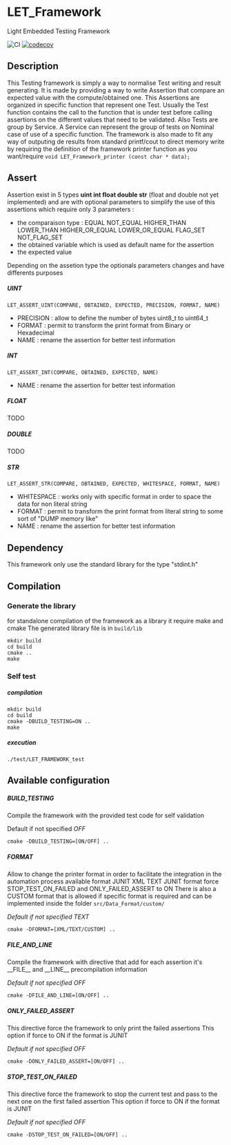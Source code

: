 # LET_Framework
Light Embedded Testing Framework

![CI](https://github.com/madkira/LET_Framework/workflows/CI/badge.svg) [![codecov](https://codecov.io/gh/madkira/LET_Framework/branch/main/graph/badge.svg?token=C6TTPXTXQ9)](https://codecov.io/gh/madkira/LET_Framework)

## Description
This Testing framework is simply a way to normalise Test writing and result generating. It is made by providing a way to write Assertion that compare an expected value with the compute/obtained one.
This Assertions are organized in specific function that represent one Test. Usually the Test function contains the call to the function that is under test before calling assertions on the different values that need to be validated.
Also Tests are group by Service. A Service can represent the group of tests on Nominal case of use of a specific function.
The framework is also made to fit any way of outputing de results from standard printf/cout to direct memory write by requiring the definition of the framework printer function as you want/require ```void LET_Framework_printer (const char * data);```


## Assert
Assertion exist in 5 types __uint int float double str__ (float and double not yet implemented) and are with optional parameters to simplify the use of this assertions which require only 3 parameters :
* the comparaison type : EQUAL NOT_EQUAL HIGHER_THAN LOWER_THAN HIGHER_OR_EQUAL LOWER_OR_EQUAL FLAG_SET NOT_FLAG_SET
* the obtained variable which is used as default name for the assertion
* the expected value

Depending on the assetion type the optionals parameters changes and have differents purposes

##### UINT
```LET_ASSERT_UINT(COMPARE, OBTAINED, EXPECTED, PRECISION, FORMAT, NAME)```
* PRECISION : allow to define the number of bytes uint8_t to uint64_t
* FORMAT : permit to transform the print format from Binary or Hexadecimal
* NAME : rename the assertion for better test information

##### INT
```LET_ASSERT_INT(COMPARE, OBTAINED, EXPECTED, NAME)```
* NAME : rename the assertion for better test information

##### FLOAT
TODO

##### DOUBLE
TODO

##### STR
```LET_ASSERT_STR(COMPARE, OBTAINED, EXPECTED, WHITESPACE, FORMAT, NAME)```
* WHITESPACE : works only with specific format in order to space the data for non literal string
* FORMAT : permit to transform the print format from literal string to some sort of "DUMP memory like"
* NAME : rename the assertion for better test information

## Dependency
This framework only use the standard library for the type "stdint.h"

## Compilation

### Generate the library
for standalone compilation of the framework as a library it require make and cmake
The generated library file is in ```build/lib```
```
mkdir build
cd build
cmake ..
make
```

### Self test
##### compilation
```
mkdir build
cd build
cmake -DBUILD_TESTING=ON ..
make
```
##### execution
```
./test/LET_FRAMEWORK_test
```

## Available configuration
##### BUILD_TESTING
Compile the framework with the provided test code for self validation

Default if not specified _OFF_

```
cmake -DBUILD_TESTING=[ON/OFF] ..
```

##### FORMAT
Allow to change the printer format in order to facilitate the integration in the automation process available format JUNIT XML TEXT
JUNIT format force STOP_TEST_ON_FAILED and ONLY_FAILED_ASSERT to ON
There is also a CUSTOM format that is allowed if specific format is required and can be implemented inside the folder ```src/Data_Format/custom/```

_Default if not specified TEXT_
```
cmake -DFORMAT=[XML/TEXT/CUSTOM] ..
```

##### FILE_AND_LINE
Compile the framework with directive that add for each assertion it's \_\_FILE__ and \_\_LINE__ precompilation information

_Default if not specified OFF_
```
cmake -DFILE_AND_LINE=[ON/OFF] ..
```

##### ONLY_FAILED_ASSERT
This directive force the framework to only print the failed assertions
This option if force to ON if the format is JUNIT

_Default if not specified OFF_
```
cmake -DONLY_FAILED_ASSERT=[ON/OFF] ..
```

##### STOP_TEST_ON_FAILED
This directive force the framework to stop the current test and pass to the next one on the first failed assertion
This option if force to ON if the format is JUNIT

_Default if not specified OFF_
```
cmake -DSTOP_TEST_ON_FAILED=[ON/OFF] ..
```
